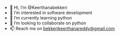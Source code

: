 - 👋 Hi, I’m @Keerthanabekkeri
- 👀 I’m interested in software development
- 🌱 I’m currently learning python
- 💞️ I’m looking to collaborate on python
- 📫 Reach me on bekkerikeerthanareddy@gmail.com

<!---
Keerthanabekkeri/Keerthanabekkeri is a ✨ special ✨ repository because its `README.md` (this file) appears on your GitHub profile.
You can click the Preview link to take a look at your changes.
--->
